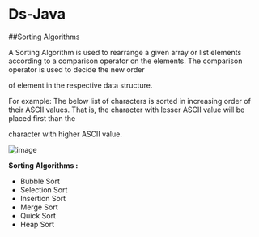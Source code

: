 # Ds-Java

##Sorting Algorithms


A Sorting Algorithm is used to rearrange a given array or list elements according to a comparison operator on the elements. The comparison operator is used to decide the new order 

of element in the respective data structure.

For example: The below list of characters is sorted in increasing order of their ASCII values. That is, the character with lesser ASCII value will be placed first than the 

character with higher ASCII value.

![image](https://www.geeksforgeeks.org/wp-content/uploads/sorting-algorithms.jpg)

**Sorting Algorithms :**

- Bubble Sort
- Selection Sort
- Insertion Sort
- Merge Sort
- Quick Sort
- Heap Sort
